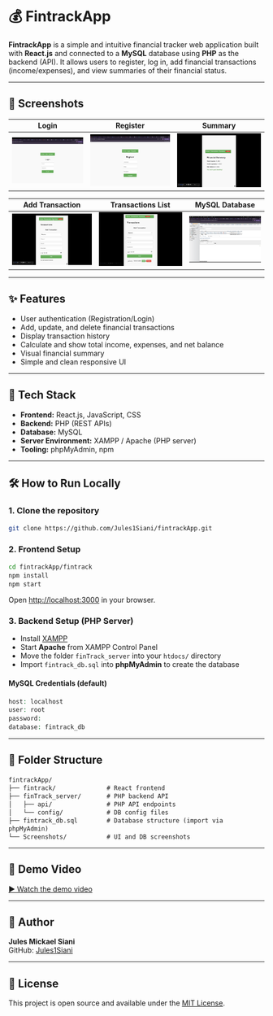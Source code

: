 # 💰 FintrackApp

**FintrackApp** is a simple and intuitive financial tracker web application built with **React.js** and connected to a **MySQL** database using **PHP** as the backend (API). It allows users to register, log in, add financial transactions (income/expenses), and view summaries of their financial status.

---

## 📸 Screenshots

| Login | Register | Summary |
|-------|----------|---------|
| ![Login](./Screenshots/screenshot-home-login.png) | ![Register](./Screenshots/Screenshot-home-register.png) | ![Summary](./Screenshots/Screenshot-summary.png) |

| Add Transaction | Transactions List | MySQL Database |
|------------------|------------------|----------------|
| ![Add](./Screenshots/Screenshot-Transactions.png) | ![History](./Screenshots/Screenshot-Transactions-history.png) | ![DB](./Screenshots/Screenshot-Databasse.png%20.png) |

---

## ✨ Features

- User authentication (Registration/Login)
- Add, update, and delete financial transactions
- Display transaction history
- Calculate and show total income, expenses, and net balance
- Visual financial summary
- Simple and clean responsive UI

---

## 🚀 Tech Stack

- **Frontend:** React.js, JavaScript, CSS
- **Backend:** PHP (REST APIs)
- **Database:** MySQL
- **Server Environment:** XAMPP / Apache (PHP server)
- **Tooling:** phpMyAdmin, npm

---

## 🛠️ How to Run Locally

### 1. Clone the repository
```bash
git clone https://github.com/Jules1Siani/fintrackApp.git
```

### 2. Frontend Setup
```bash
cd fintrackApp/fintrack
npm install
npm start
```
Open [http://localhost:3000](http://localhost:3000) in your browser.

### 3. Backend Setup (PHP Server)

- Install [XAMPP](https://www.apachefriends.org/index.html)
- Start **Apache** from XAMPP Control Panel
- Move the folder `finTrack_server` into your `htdocs/` directory
- Import `fintrack_db.sql` into **phpMyAdmin** to create the database

#### MySQL Credentials (default)
```php
host: localhost
user: root
password: 
database: fintrack_db
```

---

## 📂 Folder Structure

```
fintrackApp/
├── fintrack/              # React frontend
├── finTrack_server/       # PHP backend API
│   ├── api/               # PHP API endpoints
│   └── config/            # DB config files
├── fintrack_db.sql        # Database structure (import via phpMyAdmin)
└── Screenshots/           # UI and DB screenshots
```

---
## 🎥 Demo Video  
[▶️ Watch the demo video](https://github.com/Jules1Siani/fintrackApp/raw/main/Screenshots/fintrack-demo.mov)

---

## 📌 Author

**Jules Mickael Siani**  
GitHub: [Jules1Siani](https://github.com/Jules1Siani)

---

## 📜 License

This project is open source and available under the [MIT License](./LICENSE).
